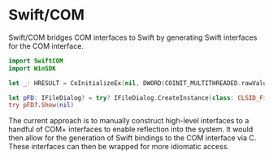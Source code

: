 # Swift/COM

Swift/COM bridges COM interfaces to Swift by generating Swift interfaces for the COM interface.

```swift
import SwiftCOM
import WinSDK

let _: HRESULT = CoInitializeEx(nil, DWORD(COINIT_MULTITHREADED.rawValue))

let pFD: IFileDialog? = try? IFileDialog.CreateInstance(class: CLSID_FileOpenDialog)
try pFD?.Show(nil)
```

The current approach is to manually construct high-level interfaces to a handful of COM+ interfaces to enable reflection into the system.  It would then allow for the generation of Swift bindings to the COM interface via C.  These interfaces can then be wrapped for more idiomatic access.
